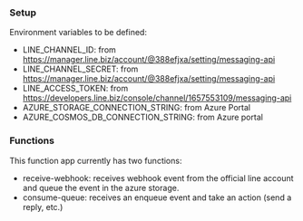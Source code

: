 ### Setup
Environment variables to be defined:
  * LINE_CHANNEL_ID: from https://manager.line.biz/account/@388efjxa/setting/messaging-api
  * LINE_CHANNEL_SECRET: from https://manager.line.biz/account/@388efjxa/setting/messaging-api
  * LINE_ACCESS_TOKEN: from https://developers.line.biz/console/channel/1657553109/messaging-api
  * AZURE_STORAGE_CONNECTION_STRING: from Azure Portal
  * AZURE_COSMOS_DB_CONNECTION_STRING: from Azure portal


### Functions
This function app currently has two functions:
  * receive-webhook: receives webhook event from the official line account and queue the event in the azure storage.
  * consume-queue: receives an enqueue event and take an action (send a reply, etc.)
